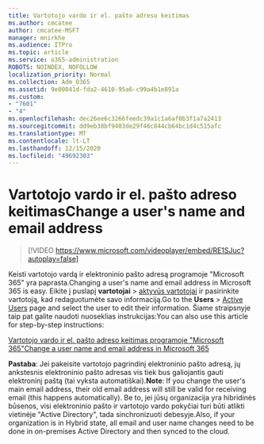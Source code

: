 ```yaml
---
title: Vartotojo vardo ir el. pašto adreso keitimas
ms.author: cmcatee
author: cmcatee-MSFT
manager: mnirkhe
ms.audience: ITPro
ms.topic: article
ms.service: o365-administration
ROBOTS: NOINDEX, NOFOLLOW
localization_priority: Normal
ms.collection: Adm_O365
ms.assetid: 9e00841d-fda2-4610-95a6-c99a4b1e891a
ms.custom:
- "7601"
- "4"
ms.openlocfilehash: dec26ee6c3266feedc39a1c1a6af0b3f1a7a2413
ms.sourcegitcommit: dd9eb38bf9403de29f46c844cb64bc1d4c515afc
ms.translationtype: MT
ms.contentlocale: lt-LT
ms.lasthandoff: 12/15/2020
ms.locfileid: "49692303"
---
```

# <a name="change-a-users-name-and-email-address"></a><span data-ttu-id="9de19-102">Vartotojo vardo ir el. pašto adreso keitimas</span><span class="sxs-lookup"><span data-stu-id="9de19-102">Change a user's name and email address</span></span>

> [!VIDEO https://www.microsoft.com/videoplayer/embed/RE1SJuc?autoplay=false]

<span data-ttu-id="9de19-103">Keisti vartotojo vardą ir elektroninio pašto adresą programoje "Microsoft 365" yra paprasta.</span><span class="sxs-lookup"><span data-stu-id="9de19-103">Changing a user's name and email address in Microsoft 365 is easy.</span></span> <span data-ttu-id="9de19-104">Eikite į puslapį **vartotojai** \> [aktyvūs vartotojai](https://go.microsoft.com/fwlink/p/?linkid=834822) ir pasirinkite vartotoją, kad redaguotumėte savo informaciją.</span><span class="sxs-lookup"><span data-stu-id="9de19-104">Go to the **Users** \> [Active Users](https://go.microsoft.com/fwlink/p/?linkid=834822) page and select the user to edit their information.</span></span> <span data-ttu-id="9de19-105">Šiame straipsnyje taip pat galite naudoti nuoseklias instrukcijas:</span><span class="sxs-lookup"><span data-stu-id="9de19-105">You can also use this article for step-by-step instructions:</span></span>
  
[<span data-ttu-id="9de19-106">Vartotojo vardo ir el. pašto adreso keitimas programoje "Microsoft 365"</span><span class="sxs-lookup"><span data-stu-id="9de19-106">Change a user name and email address in Microsoft 365</span></span>](https://docs.microsoft.com/microsoft-365/admin/add-users/change-a-user-name-and-email-address)
  
 <span data-ttu-id="9de19-107">**Pastaba**: Jei pakeisite vartotojo pagrindinį elektroninio pašto adresą, jų ankstesnis elektroninio pašto adresas vis tiek bus galiojantis gauti elektroninį paštą (tai vyksta automatiškai).</span><span class="sxs-lookup"><span data-stu-id="9de19-107">**Note**: If you change the user's main email address, their old email address will still be valid for receiving email (this happens automatically).</span></span> <span data-ttu-id="9de19-108">Be to, jei jūsų organizacija yra hibridinės būsenos, visi elektroninio pašto ir vartotojo vardo pokyčiai turi būti atlikti vietinėje "Active Directory", tada sinchronizuoti debesyje.</span><span class="sxs-lookup"><span data-stu-id="9de19-108">Also, if your organization is in Hybrid state, all email and user name changes need to be done in on-premises Active Directory and then synced to the cloud.</span></span>